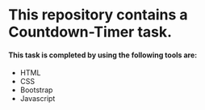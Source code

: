 # This repository contains a Countdown-Timer task.

<h4>This task is completed by using the following tools are:</h4>
<ul>
<li>HTML</li>
<li>CSS</li>
<li>Bootstrap</li>
<li>Javascript</li>
</ul>
